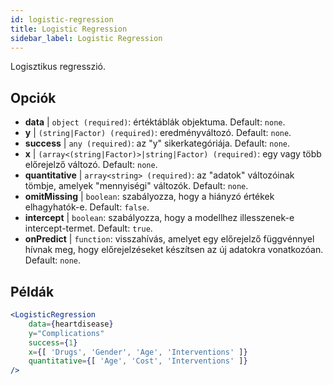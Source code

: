 ```yaml
---
id: logistic-regression
title: Logistic Regression
sidebar_label: Logistic Regression
---
```


Logisztikus regresszió.

## Opciók

* __data__ | `object (required)`: értéktáblák objektuma. Default: `none`.
* __y__ | `(string|Factor) (required)`: eredményváltozó. Default: `none`.
* __success__ | `any (required)`: az "y" sikerkategóriája. Default: `none`.
* __x__ | `(array<(string|Factor)>|string|Factor) (required)`: egy vagy több előrejelző változó. Default: `none`.
* __quantitative__ | `array<string> (required)`: az "adatok" változóinak tömbje, amelyek "mennyiségi" változók. Default: `none`.
* __omitMissing__ | `boolean`: szabályozza, hogy a hiányzó értékek elhagyhatók-e. Default: `false`.
* __intercept__ | `boolean`: szabályozza, hogy a modellhez illesszenek-e intercept-termet. Default: `true`.
* __onPredict__ | `function`: visszahívás, amelyet egy előrejelző függvénnyel hívnak meg, hogy előrejelzéseket készítsen az új adatokra vonatkozóan. Default: `none`.


## Példák

```jsx live
<LogisticRegression 
    data={heartdisease} 
    y="Complications"
    success={1}
    x={[ 'Drugs', 'Gender', 'Age', 'Interventions' ]}
    quantitative={[ 'Age', 'Cost', 'Interventions' ]}
/>
```

